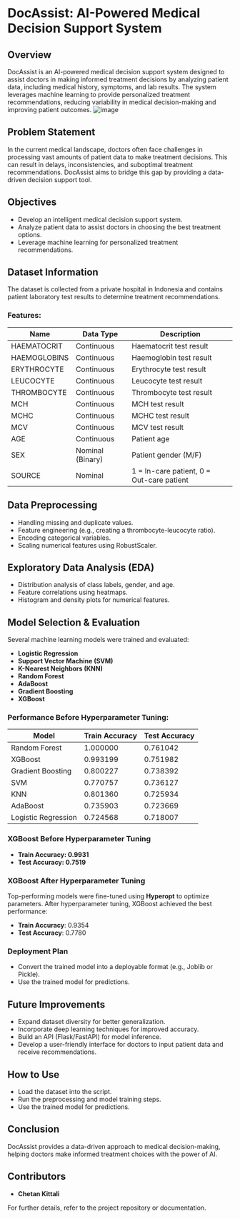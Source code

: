 # DocAssist: AI-Powered Medical Decision Support System

## Overview

DocAssist is an AI-powered medical decision support system designed to assist doctors in making informed treatment decisions by analyzing patient data, including medical history, symptoms, and lab results. The system leverages machine learning to provide personalized treatment recommendations, reducing variability in medical decision-making and improving patient outcomes.
![image](https://github.com/user-attachments/assets/e1b52442-4e1c-495e-8e03-87a196c1ae64)

## Problem Statement

In the current medical landscape, doctors often face challenges in processing vast amounts of patient data to make treatment decisions. This can result in delays, inconsistencies, and suboptimal treatment recommendations. DocAssist aims to bridge this gap by providing a data-driven decision support tool.

## Objectives

- Develop an intelligent medical decision support system.
- Analyze patient data to assist doctors in choosing the best treatment options.
- Leverage machine learning for personalized treatment recommendations.

## Dataset Information

The dataset is collected from a private hospital in Indonesia and contains patient laboratory test results to determine treatment recommendations.

### Features:

| Name         | Data Type        | Description                               |
| ------------ | ---------------- | ----------------------------------------- |
| HAEMATOCRIT  | Continuous       | Haematocrit test result                   |
| HAEMOGLOBINS | Continuous       | Haemoglobin test result                   |
| ERYTHROCYTE  | Continuous       | Erythrocyte test result                   |
| LEUCOCYTE    | Continuous       | Leucocyte test result                     |
| THROMBOCYTE  | Continuous       | Thrombocyte test result                   |
| MCH          | Continuous       | MCH test result                           |
| MCHC         | Continuous       | MCHC test result                          |
| MCV          | Continuous       | MCV test result                           |
| AGE          | Continuous       | Patient age                               |
| SEX          | Nominal (Binary) | Patient gender (M/F)                      |
| SOURCE       | Nominal          | 1 = In-care patient, 0 = Out-care patient |

## Data Preprocessing

- Handling missing and duplicate values.
- Feature engineering (e.g., creating a thrombocyte-leucocyte ratio).
- Encoding categorical variables.
- Scaling numerical features using RobustScaler.

## Exploratory Data Analysis (EDA)

- Distribution analysis of class labels, gender, and age.
- Feature correlations using heatmaps.
- Histogram and density plots for numerical features.

## Model Selection & Evaluation

Several machine learning models were trained and evaluated:

- **Logistic Regression**
- **Support Vector Machine (SVM)**
- **K-Nearest Neighbors (KNN)**
- **Random Forest**
- **AdaBoost**
- **Gradient Boosting**
- **XGBoost**

### Performance Before Hyperparameter Tuning:

| Model               | Train Accuracy | Test Accuracy |
| ------------------- | -------------- | ------------- |
| Random Forest       | 1.000000       | 0.761042      |
| XGBoost             | 0.993199       | 0.751982      |
| Gradient Boosting   | 0.800227       | 0.738392      |
| SVM                 | 0.770757       | 0.736127      |
| KNN                 | 0.801360       | 0.725934      |
| AdaBoost            | 0.735903       | 0.723669      |
| Logistic Regression | 0.724568       | 0.718007      |



### XGBoost Before Hyperparameter Tuning

- **Train Accuracy: 0.9931**
- **Test Accuracy: 0.7519**

### XGBoost After Hyperparameter Tuning

Top-performing models were fine-tuned using **Hyperopt** to optimize parameters. After hyperparameter tuning, XGBoost achieved the best performance:

- **Train Accuracy**: 0.9354
- **Test Accuracy**: 0.7780

### Deployment Plan

- Convert the trained model into a deployable format (e.g., Joblib or Pickle).
- Use the trained model for predictions.

## Future Improvements

- Expand dataset diversity for better generalization.
- Incorporate deep learning techniques for improved accuracy.
- Build an API (Flask/FastAPI) for model inference.
- Develop a user-friendly interface for doctors to input patient data and receive recommendations.

## How to Use

- Load the dataset into the script.
- Run the preprocessing and model training steps.
- Use the trained model for predictions.

## Conclusion

DocAssist provides a data-driven approach to medical decision-making, helping doctors make informed treatment choices with the power of AI.

## Contributors

- **Chetan Kittali**

For further details, refer to the project repository or documentation.

